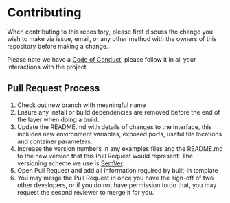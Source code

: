 # Contributing

When contributing to this repository, please first discuss the change you wish to make via issue,
email, or any other method with the owners of this repository before making a change. 

Please note we have a [Code of Conduct](./CODE_OF_CONDUCT.md), please follow it in all your interactions with the project.

## Pull Request Process

1. Check out new branch with meaningful name
2. Ensure any install or build dependencies are removed before the end of the layer when doing a 
   build.
3. Update the README.md with details of changes to the interface, this includes new environment 
   variables, exposed ports, useful file locations and container parameters.
4. Increase the version numbers in any examples files and the README.md to the new version that this
   Pull Request would represent. The versioning scheme we use is [SemVer](http://semver.org/).
5. Open Pull Request and add all information required by built-in template
6. You may merge the Pull Request in once you have the sign-off of two other developers, or if you 
   do not have permission to do that, you may request the second reviewer to merge it for you.
